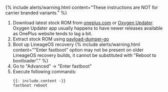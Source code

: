 {% include alerts/warning.html content="These instructions are NOT for carrier branded variants." %}

1. Download latest stock ROM from [oneplus.com](https://oneplus.com/support/softwareupgrade) or [Oxygen Updater](https://play.google.com/store/apps/details?id=com.arjanvlek.oxygenupdater).
   Oxygen Updater app usually happens to have newer releases available as OnePlus website tends to lag a bit.
2. Extract stock ROM using [payload-dumper-go](https://github.com/ssut/payload-dumper-go)
3. Boot up LineageOS recovery
{% include alerts/warning.html content="\"Enter fastboot\" option may not be present on older LineageOS recovery builds, it cannot be substituted with \"Reboot to bootloader\"." %}
4. Go to "Advanced" -> "Enter fastboot"
5. Execute following commands:
   ```
   {{- include.content -}}
   fastboot reboot
   ```
